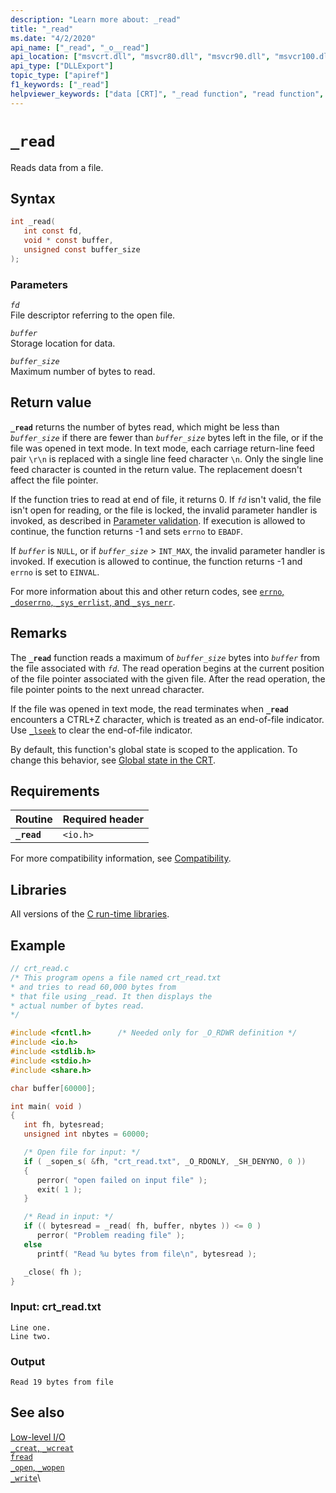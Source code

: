 ```yaml
---
description: "Learn more about: _read"
title: "_read"
ms.date: "4/2/2020"
api_name: ["_read", "_o__read"]
api_location: ["msvcrt.dll", "msvcr80.dll", "msvcr90.dll", "msvcr100.dll", "msvcr100_clr0400.dll", "msvcr110.dll", "msvcr110_clr0400.dll", "msvcr120.dll", "msvcr120_clr0400.dll", "ucrtbase.dll", "api-ms-win-crt-stdio-l1-1-0.dll"]
api_type: ["DLLExport"]
topic_type: ["apiref"]
f1_keywords: ["_read"]
helpviewer_keywords: ["data [CRT]", "_read function", "read function", "data [C++], reading", "reading data [C++]", "files [C++], reading"]
---
```

# `_read`

Reads data from a file.

## Syntax

```C
int _read(
   int const fd,
   void * const buffer,
   unsigned const buffer_size
);
```

### Parameters

*`fd`*\
File descriptor referring to the open file.

*`buffer`*\
Storage location for data.

*`buffer_size`*\
Maximum number of bytes to read.

## Return value

**`_read`** returns the number of bytes read, which might be less than *`buffer_size`* if there are fewer than *`buffer_size`* bytes left in the file, or if the file was opened in text mode. In text mode, each carriage return-line feed pair `\r\n` is replaced with a single line feed character `\n`. Only the single line feed character is counted in the return value. The replacement doesn't affect the file pointer.

If the function tries to read at end of file, it returns 0. If *`fd`* isn't valid, the file isn't open for reading, or the file is locked, the invalid parameter handler is invoked, as described in [Parameter validation](../parameter-validation.md). If execution is allowed to continue, the function returns -1 and sets `errno` to `EBADF`.

If *`buffer`* is `NULL`, or if *`buffer_size`* > `INT_MAX`, the invalid parameter handler is invoked. If execution is allowed to continue, the function returns -1 and `errno` is set to `EINVAL`.

For more information about this and other return codes, see [`errno`, `_doserrno`, `_sys_errlist`, and `_sys_nerr`](../errno-doserrno-sys-errlist-and-sys-nerr.md).

## Remarks

The **`_read`** function reads a maximum of *`buffer_size`* bytes into *`buffer`* from the file associated with *`fd`*. The read operation begins at the current position of the file pointer associated with the given file. After the read operation, the file pointer points to the next unread character.

If the file was opened in text mode, the read terminates when **`_read`** encounters a CTRL+Z character, which is treated as an end-of-file indicator. Use [`_lseek`](lseek-lseeki64.md) to clear the end-of-file indicator.

By default, this function's global state is scoped to the application. To change this behavior, see [Global state in the CRT](../global-state.md).

## Requirements

| Routine | Required header |
|---|---|
| **`_read`** | `<io.h>` |

For more compatibility information, see [Compatibility](../compatibility.md).

## Libraries

All versions of the [C run-time libraries](../crt-library-features.md).

## Example

```C
// crt_read.c
/* This program opens a file named crt_read.txt
* and tries to read 60,000 bytes from
* that file using _read. It then displays the
* actual number of bytes read.
*/

#include <fcntl.h>      /* Needed only for _O_RDWR definition */
#include <io.h>
#include <stdlib.h>
#include <stdio.h>
#include <share.h>

char buffer[60000];

int main( void )
{
   int fh, bytesread;
   unsigned int nbytes = 60000;

   /* Open file for input: */
   if ( _sopen_s( &fh, "crt_read.txt", _O_RDONLY, _SH_DENYNO, 0 ))
   {
      perror( "open failed on input file" );
      exit( 1 );
   }

   /* Read in input: */
   if (( bytesread = _read( fh, buffer, nbytes )) <= 0 )
      perror( "Problem reading file" );
   else
      printf( "Read %u bytes from file\n", bytesread );

   _close( fh );
}
```

### Input: crt_read.txt

```Input
Line one.
Line two.
```

### Output

```Output
Read 19 bytes from file
```

## See also

[Low-level I/O](../low-level-i-o.md)\
[`_creat`, `_wcreat`](creat-wcreat.md)\
[`fread`](fread.md)\
[`_open`, `_wopen`](open-wopen.md)\
[`_write`](write.md)\

